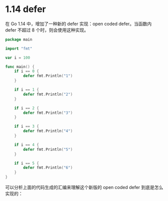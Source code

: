# 1.14 defer

在 Go 1.14 中，增加了一种新的 defer 实现：open coded defer。当函数内 defer 不超过 8 个时，则会使用这种实现。

```go
package main

import "fmt"

var i = 100

func main() {
	if i == 0 {
		defer fmt.Println("1")
	}

	if i == 1 {
		defer fmt.Println("2")
	}

	if i == 2 {
		defer fmt.Println("3")
	}

	if i == 3 {
		defer fmt.Println("4")
	}

	if i == 4 {
		defer fmt.Println("5")
	}

	if i == 5 {
		defer fmt.Println("6")
	}
}

```

可以分析上面的代码生成的汇编来理解这个新版的 open coded defer 到底是怎么实现的：

```
```
